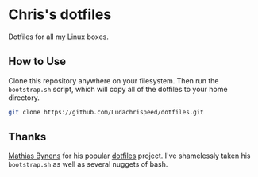 # Chris's dotfiles

Dotfiles for all my Linux boxes.

## How to Use

Clone this repository anywhere on your filesystem. Then run the `bootstrap.sh` script, which will copy all of the dotfiles to your home directory.

```bash
git clone https://github.com/Ludachrispeed/dotfiles.git
```

## Thanks

[Mathias Bynens](http://mathiasbynens.be) for his popular [dotfiles](http://mths.be/dotfiles) project. I've shamelessly taken his `bootstrap.sh` as well as several nuggets of bash.
